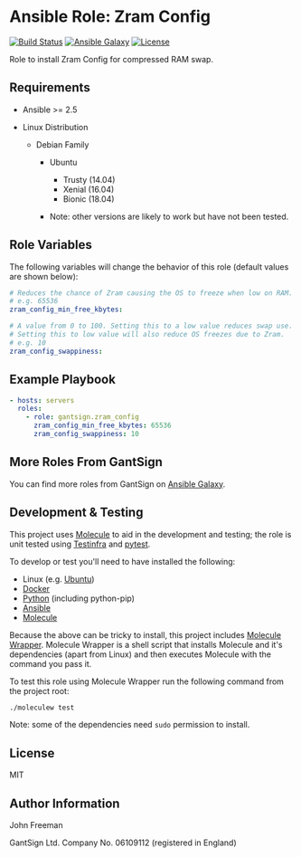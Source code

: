 Ansible Role: Zram Config
=========================

[![Build Status](https://travis-ci.org/gantsign/ansible_role_zram_config.svg?branch=master)](https://travis-ci.org/gantsign/ansible_role_zram_config)
[![Ansible Galaxy](https://img.shields.io/badge/ansible--galaxy-gantsign.zram__config-blue.svg)](https://galaxy.ansible.com/gantsign/zram_config)
[![License](https://img.shields.io/badge/license-MIT-blue.svg)](https://raw.githubusercontent.com/gantsign/ansible_role_zram_config/master/LICENSE)

Role to install Zram Config for compressed RAM swap.

Requirements
------------

* Ansible >= 2.5

* Linux Distribution

    * Debian Family

        * Ubuntu

            * Trusty (14.04)
            * Xenial (16.04)
            * Bionic (18.04)

        * Note: other versions are likely to work but have not been tested.

Role Variables
--------------

The following variables will change the behavior of this role (default values
are shown below):

```yaml
# Reduces the chance of Zram causing the OS to freeze when low on RAM.
# e.g. 65536
zram_config_min_free_kbytes:

# A value from 0 to 100. Setting this to a low value reduces swap use.
# Setting this to low value will also reduce OS freezes due to Zram.
# e.g. 10
zram_config_swappiness:
```

Example Playbook
----------------

```yaml
- hosts: servers
  roles:
    - role: gantsign.zram_config
      zram_config_min_free_kbytes: 65536
      zram_config_swappiness: 10
```

More Roles From GantSign
------------------------

You can find more roles from GantSign on
[Ansible Galaxy](https://galaxy.ansible.com/gantsign).

Development & Testing
---------------------

This project uses [Molecule](http://molecule.readthedocs.io/) to aid in the
development and testing; the role is unit tested using
[Testinfra](http://testinfra.readthedocs.io/) and
[pytest](http://docs.pytest.org/).

To develop or test you'll need to have installed the following:

* Linux (e.g. [Ubuntu](http://www.ubuntu.com/))
* [Docker](https://www.docker.com/)
* [Python](https://www.python.org/) (including python-pip)
* [Ansible](https://www.ansible.com/)
* [Molecule](http://molecule.readthedocs.io/)

Because the above can be tricky to install, this project includes
[Molecule Wrapper](https://github.com/gantsign/molecule-wrapper). Molecule
Wrapper is a shell script that installs Molecule and it's dependencies (apart
from Linux) and then executes Molecule with the command you pass it.

To test this role using Molecule Wrapper run the following command from the
project root:

```bash
./moleculew test
```

Note: some of the dependencies need `sudo` permission to install.

License
-------

MIT

Author Information
------------------

John Freeman

GantSign Ltd.
Company No. 06109112 (registered in England)
